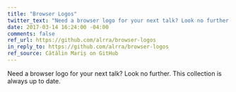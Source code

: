 ```yaml
---
title: "Browser Logos"
twitter_text: "Need a browser logo for your next talk? Look no further. This collection is always up to date."
date: 2017-03-14 16:24:00 -04:00
comments: false
ref_url: https://github.com/alrra/browser-logos
in_reply_to: https://github.com/alrra/browser-logos
ref_source: Cătălin Mariș on GitHub
---
```


Need a browser logo for your next talk? Look no further. This collection is always up to date.